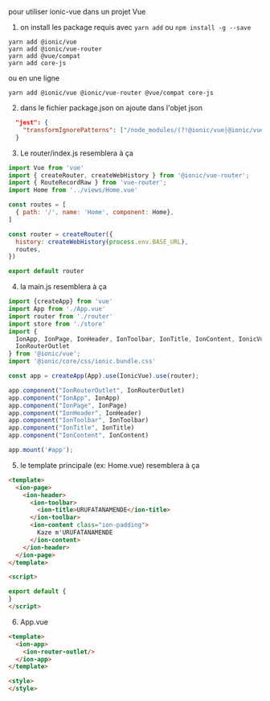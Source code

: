 pour utiliser ionic-vue dans un projet Vue

1) on install les package requis avec ```yarn add``` ou ```npm install -g --save```

```
yarn add @ionic/vue
yarn add @ionic/vue-router
yarn add @vue/compat
yarn add core-js
```

ou  en une ligne
```
yarn add @ionic/vue @ionic/vue-router @vue/compat core-js
```
2) dans le fichier package.json on ajoute dans l'objet json

```json
  "jest": {
    "transformIgnorePatterns": ["/node_modules/(?!@ionic/vue|@ionic/vue-router|@ionic/core|@stencil/core|ionicons)"]
  }
```

3) Le router/index.js resemblera à ça
```js
import Vue from 'vue'
import { createRouter, createWebHistory } from '@ionic/vue-router';
import { RouteRecordRaw } from 'vue-router';
import Home from '../views/Home.vue'

const routes = [
  { path: '/', name: 'Home', component: Home},
]

const router = createRouter({
  history: createWebHistory(process.env.BASE_URL),
  routes,
})

export default router
```

4) la main.js resemblera à ça
```js
import {createApp} from 'vue'
import App from './App.vue'
import router from './router'
import store from './store'
import {
  IonApp, IonPage, IonHeader, IonToolbar, IonTitle, IonContent, IonicVue,
  IonRouterOutlet 
} from '@ionic/vue';
import '@ionic/core/css/ionic.bundle.css'

const app = createApp(App).use(IonicVue).use(router);

app.component("IonRouterOutlet", IonRouterOutlet)
app.component("IonApp", IonApp)
app.component("IonPage", IonPage)
app.component("IonHeader", IonHeader)
app.component("IonToolbar", IonToolbar)
app.component("IonTitle", IonTitle)
app.component("IonContent", IonContent)

app.mount('#app');
```

5) le template principale (ex: Home.vue) resemblera à ça
```html
<template>
  <ion-page>
    <ion-header>
      <ion-toolbar>
        <ion-title>URUFATANAMENDE</ion-title>
      </ion-toolbar>
      <ion-content class="ion-padding">
        Kaze m'URUFATANAMENDE
      </ion-content>
    </ion-header>
  </ion-page>
</template>

<script>

export default {
}
</script>
```

6) App.vue

```html
<template>
  <ion-app>
    <ion-router-outlet/>
  </ion-app>
</template>

<style>
</style>
```